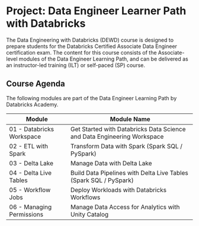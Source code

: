 # Project: Data Engineer Learner Path with Databricks

The Data Engineering with Databricks (DEWD) course is designed to prepare students for the Databricks Certified Associate Data Engineer certification exam. The content for this course consists of the Associate-level modules of the Data Engineer Learning Path, and can be delivered as an instructor-led training (ILT) or self-paced (SP) course.

## Course Agenda

The following modules are part of the Data Engineer Learning Path by Databricks Academy.

| Module | Module Name |
| --- | --- |
| 01 - Databricks Workspace | Get Started with Databricks Data Science and Data Engineering Workspace |
| 02 - ETL with Spark | Transform Data with Spark (Spark SQL / PySpark) |
| 03 - Delta Lake | Manage Data with Delta Lake |
| 04 - Delta Live Tables | Build Data Pipelines with Delta Live Tables (Spark SQL / PySpark) |
| 05 - Workflow Jobs | Deploy Workloads with Databricks Workflows |
| 06 - Managing Permissions | Manage Data Access for Analytics with Unity Catalog |